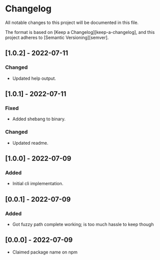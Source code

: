 # Changelog

All notable changes to this project will be documented in this file.

The format is based on [Keep a Changelog][keep-a-changelog], and this project adheres to [Semantic Versioning][semver].


<!-- ## [Unreleased] -->


## [1.0.2] - 2022-07-11
### Changed
- Updated help output.


## [1.0.1] - 2022-07-11
### Fixed
- Added shebang to binary.
### Changed
- Updated readme.


## [1.0.0] - 2022-07-09
### Added
- Initial cli implementation.

## [0.0.1] - 2022-07-09
### Added
- Got fuzzy path complete working; is too much hassle to keep though


## [0.0.0] - 2022-07-09
- Claimed package name on npm

